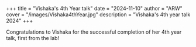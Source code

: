 +++
title = "Vishaka's 4th Year talk"
date = "2024-11-10"
author = "ARW"
cover = "/images/Vishaka4thYear.jpg"
description = "Vishaka's 4th year talk 2024"
+++

Congratulations to Vishaka for the successful completion of her 4th year talk, first from the lab! 